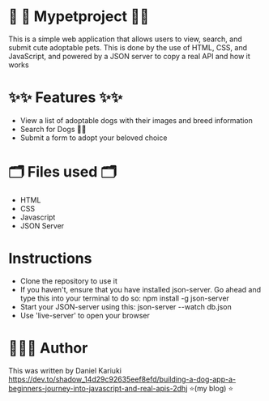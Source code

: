 #  🐾 🐾 Mypetproject 🐾🐾
This is a simple web application that allows users to view, search, and submit cute adoptable pets.
This is done by the use of HTML, CSS, and JavaScript, and powered by a JSON server to copy a real API and how it works

#  ✨✨ Features ✨✨
* View a list of adoptable dogs with their images and breed information
* Search for Dogs 🐶🐶
* Submit a form to adopt your beloved choice

# 🗂️ Files used 🗂️
* HTML
* CSS
* Javascript
* JSON Server

# Instructions
* Clone the repository to use it
* If you haven't, ensure that you have installed json-server. Go ahead and type this into your terminal to do so: npm install -g json-server
* Start your JSON-server using this: json-server --watch db.json
* Use 'live-server' to open your browser

# 🧑🏾‍🦱 Author
This was written by Daniel Kariuki 
https://dev.to/shadow_14d29c92635eef8efd/building-a-dog-app-a-beginners-journey-into-javascript-and-real-apis-2dhj   ⭐(my blog) ⭐
 
